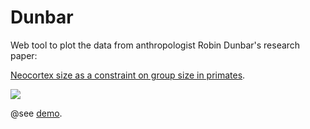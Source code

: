 # Dunbar
Web tool to plot the data from anthropologist Robin Dunbar's research paper:

[Neocortex size as a constraint on group size in primates](http://citeseerx.ist.psu.edu/viewdoc/download?doi=10.1.1.464.5806&rep=rep1&type=pdf).

![](https://raw.github.com/benji/dunbar/master/dunbar.png)

@see [demo](http://graphitfor.me/poc/dunbar/index.html).
